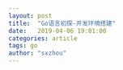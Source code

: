 ```yaml
---
layout: post
title:  "Go语言初探-开发环境搭建"
date:   2019-04-06 19:01:00
categories: article
tags: go
author: "sxzhou"
---
```

